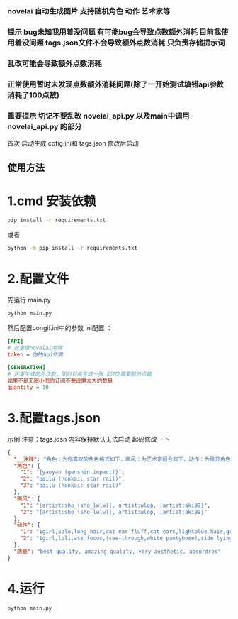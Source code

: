 ### novelai 自动生成图片 支持随机角色 动作 艺术家等
### 提示 bug未知我用着没问题  有可能bug会导致点数额外消耗   目前我使用着没问题  tags.json文件不会导致额外点数消耗 只负责存储提示词
### 乱改可能会导致额外点数消耗
### 正常使用暂时未发现点数额外消耗问题(除了一开始测试填错api参数消耗了100点数)
### 重要提示 切记不要乱改 novelai_api.py  以及main中调用 novelai_api.py 的部分 
首次 启动生成 cofig.ini和 tags.json
修改后启动

## 使用方法

# 1.cmd 安装依赖

```cmd
pip install -r requirements.txt
```

或者

```cmd
python -m pip install -r requirements.txt
```

# 2.配置文件

先运行 main.py

```cmd
python main.py
```

然后配置congif.ini中的参数
ini配置 ：
```ini
[API]
# 这里填novelai令牌
token = 你的api令牌
      
[GENERATION]
# 这里生成的总次数，同时只能生成一张 同时2需要额外点数 
如果不是无限小图的订阅不要设置太大的数量
quantity = 10
```

# 3.配置tags.json

示例 注意：tags.josn 内容保持默认无法启动 起码修改一下

```json
{
  "__注释": "角色：为你喜欢的角色格式如下，画风：为艺术家组合同下，动作：为除开角色画风的其余部分包括服装动作等以及需要叠加覆盖的人物特征，质量：指定生成图片质量的一般不需要改",
  "角色": {
    "1": "{yaoyao (genshin impact)}",
    "2": "bailu (honkai: star rail)",
    "3": "bailu (honkai: star rail)"
  },
  "画风": {
    "1": "[artist:sho_(sho_lwlw)], artist:wlop, [artist:aki99]",
    "2": "[artist:sho_(sho_lwlw)], artist:wlop, [artist:aki99]"
  },
  "动作": {
    "1": "1girl,solo,long hair,cat ear fluff,cat ears,lightblue hair,green eyes,{loli},ahoge,looking at viewer,standing on one leg,blush,standing,parted lips,leg up, cowboy shot, {{close-up}}, ,no_panties,tuncensored,pussy ,{Sneakers},{{Pussy object  insertion}},{sex},{anus},{Very thick carrot},{Orgasm}, {shivering},{bedroom},Full body portrait",
    "2": "1girl,loli,ass focus,(see-through,white pantyhose),side lying,looking at viewer,from below,{{Cat ears}},{sex},{nsfw},{no panties},Pussy, anus,{ Thick Tentacles}, {{Anal insertion}},{No tail},{{Tentacle anal insertion}},clothes_pull,"
  },
  "质量": "best quality, amazing quality, very aesthetic, absurdres"
}
```

# 4.运行

```cmd  
python main.py
```


